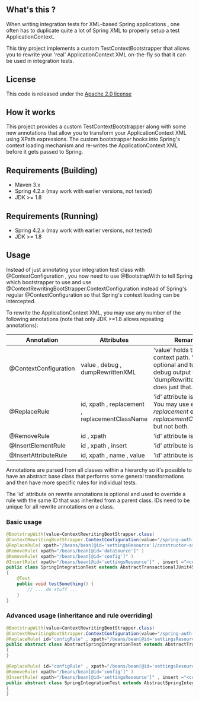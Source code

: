 ## What's this ? 

When writing integration tests for XML-based Spring applications , one often has to duplicate quite a lot of Spring XML to properly setup a test ApplicationContext. 

This tiny project implements a custom TestContextBootstrapper that allows you to rewrite your 'real' ApplicationContext XML on-the-fly so that it can be used in integration tests.

## License

This code is released under the [Apache 2.0 license](http://www.apache.org/licenses/LICENSE-2.0)

## How it works 

This project provides a custom TestContextBootstrapper along with some new annotations that allow you to transform your ApplicationContext XML using XPath expressions. The custom bootstrapper hooks into Spring's context loading mechanism and re-writes the ApplicationContext XML before it gets passed to Spring.

## Requirements (Building)

- Maven 3.x
- Spring 4.2.x (may work with earlier versions, not tested)
- JDK >= 1.8 

## Requirements (Running)

- Spring 4.2.x (may work with earlier versions, not tested)
- JDK >= 1.8 

## Usage

Instead of just annotating your integration test class with @ContextConfiguration , you now need to use @BootstrapWith to tell Spring which bootstrapper to use and use  
@ContextRewritingBootStrapper.ContextConfiguration instead of Spring's regular @ContextConfiguration so that Spring's context loading can be intercepted. 

To rewrite the ApplicationContext XML, you may use any number of the following annotations (note that only JDK >=1.8 allows repeating annotations):

| Annotation              | Attributes                                     | Remarks                                                                                                                            |
| ----------------------- | ---------------------------------------------- | ---------------------------------------------------------------------------------------------------------------------------------- |
| @ContextConfiguration   | value , debug , dumpRewrittenXML               | 'value' holds the spring context path. 'debug' is optional and turns on debug output to stdout. 'dumpRewrittenXML' does just that. | 
| @ReplaceRule            | id, xpath , replacement , replacementClassName | 'id' attribute is optional. You may use either *replacement* **or** *replacementClassName* but not both.                           |
| @RemoveRule             | id , xpath                                     | 'id' attribute is optional.                                                                                                        |
| @InsertElementRule      | id , xpath , insert                            | 'id' attribute is optional.                                                                                                        |
| @InsertAttributeRule    | id, xpath , name , value                       | 'id' attribute is optional.                                                                                                        |

Annotations are parsed from all classes within a hierarchy so it's possible to have an abstract base class that performs some general transformations and then have more specific rules for individual tests.

The 'id' attribute on rewrite annotations is optional and used to override a rule with the same ID that was inherited from a parent class. IDs need to be unique for all rewrite annotations on a class.

### Basic usage 

```java
@BootstrapWith(value=ContextRewritingBootStrapper.class)
@ContextRewritingBootStrapper.ContextConfiguration(value="/spring-auth-test.xml",dumpRewrittenXML=true)
@ReplaceRule( xpath="/beans/bean[@id='settingsResource']/constructor-arg/@value" , replacement ="/some.properties" )
@RemoveRule( xpath="/beans/bean[@id='dataSource']" )
@RemoveRule( xpath="/beans/bean[@id='config']" )
@InsertRule( xpath="/beans/bean[@id='settingsResource']" , insert ="<constructor-arg value=\"other.properties\"/>" )
public class SpringIntegrationTest extends AbstractTransactionalJUnit4SpringContextTests
{
    @Test
    public void testSomething() {
        // ... do stuff ...
    }
}
```

### Advanced usage (inheritance and rule overriding)

```java
@BootstrapWith(value=ContextRewritingBootStrapper.class)
@ContextRewritingBootStrapper.ContextConfiguration(value="/spring-auth-test.xml",dumpRewrittenXML=true)
@ReplaceRule( id="configRule" , xpath="/beans/bean[@id='settingsResource']/constructor-arg/@value" , replacement ="/some.properties" )
public abstract class AbstractSpringIntegrationTest extends AbstractTransactionalJUnit4SpringContextTests
{
}

@ReplaceRule( id="configRule" , xpath="/beans/bean[@id='settingsResource']/constructor-arg/@value" , replacement ="/other.properties" )
@RemoveRule( xpath="/beans/bean[@id='config']" )
@InsertRule( xpath="/beans/bean[@id='settingsResource']" , insert ="<constructor-arg value=\"other.properties\"/>" )
public abstract class SpringIntegrationTest extends AbstractSpringIntegrationTest {
{   
}

```

